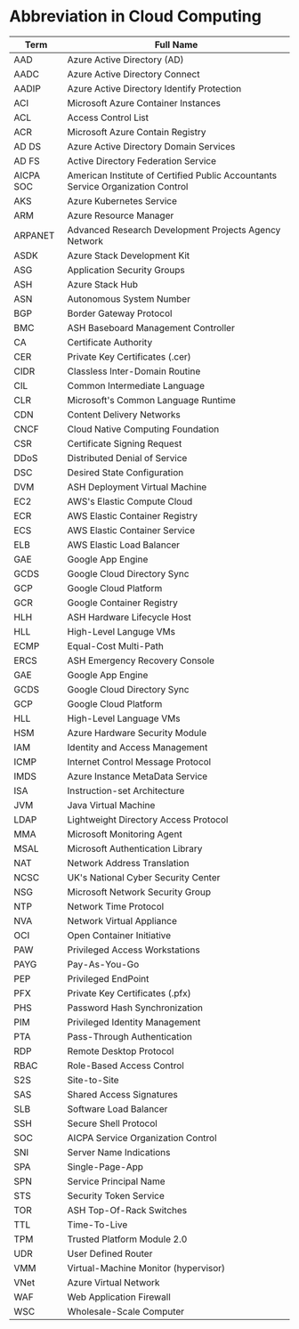 # Abbreviation in Cloud Computing

| Term      | Full Name                                                    |
| --------- | ------------------------------------------------------------ |
| AAD       | Azure Active Directory (AD)                                  |
| AADC      | Azure Active Directory Connect                               |
| AADIP     | Azure Active Directory Identify Protection                   |
| ACI       | Microsoft Azure Container Instances                          |
| ACL       | Access Control List                                          |
| ACR       | Microsoft Azure Contain Registry                             |
| AD DS     | Azure Active Directory Domain Services                       |
| AD FS     | Active Directory Federation Service                          |
| AICPA SOC | American Institute of Certified Public Accountants Service Organization Control |
| AKS       | Azure Kubernetes Service                                     |
| ARM       | Azure Resource Manager                                       |
| ARPANET   | Advanced Research Development Projects Agency Network        |
| ASDK      | Azure Stack Development Kit                                  |
| ASG       | Application Security Groups                                  |
| ASH       | Azure Stack Hub                                              |
| ASN       | Autonomous System Number                                     |
| BGP       | Border Gateway Protocol                                      |
| BMC       | ASH Baseboard Management Controller                          |
| CA        | Certificate Authority                                        |
| CER       | Private Key Certificates (.cer)                              |
| CIDR      | Classless Inter-Domain Routine                               |
| CIL       | Common Intermediate Language                                 |
| CLR       | Microsoft's Common Language Runtime                          |
| CDN       | Content Delivery Networks                                    |
| CNCF      | Cloud Native Computing Foundation                            |
| CSR       | Certificate Signing Request                                  |
| DDoS      | Distributed Denial of Service                                |
| DSC       | Desired State Configuration                                  |
| DVM       | ASH Deployment Virtual Machine                               |
| EC2       | AWS's Elastic Compute Cloud                                  |
| ECR       | AWS Elastic Container Registry                               |
| ECS       | AWS Elastic Container Service                                |
| ELB       | AWS Elastic Load Balancer                                    |
| GAE       | Google App Engine                                            |
| GCDS      | Google Cloud Directory Sync                                  |
| GCP       | Google Cloud Platform                                        |
| GCR       | Google Container Registry                                    |
| HLH       | ASH Hardware Lifecycle Host                                  |
| HLL       | High-Level Languge VMs                                       |
| ECMP      | Equal-Cost Multi-Path                                        |
| ERCS      | ASH Emergency Recovery Console                               |
| GAE       | Google App Engine                                            |
| GCDS      | Google Cloud Directory Sync                                  |
| GCP       | Google Cloud Platform                                        |
| HLL       | High-Level Language VMs                                      |
| HSM       | Azure Hardware Security Module                               |
| IAM       | Identity and Access Management                               |
| ICMP      | Internet Control Message Protocol                            |
| IMDS      | Azure Instance MetaData Service                              |
| ISA       | Instruction-set Architecture                                 |
| JVM       | Java Virtual Machine                                         |
| LDAP      | Lightweight Directory Access Protocol                        |
| MMA       | Microsoft Monitoring Agent                                   |
| MSAL      | Microsoft Authentication Library                             |
| NAT       | Network Address Translation                                  |
| NCSC      | UK's National Cyber Security Center                          |
| NSG       | Microsoft Network Security Group                             |
| NTP       | Network Time Protocol                                        |
| NVA       | Network Virtual Appliance                                    |
| OCI       | Open Container Initiative                                    |
| PAW       | Privileged Access Workstations                               |
| PAYG      | Pay-As-You-Go                                                |
| PEP       | Privileged EndPoint                                          |
| PFX       | Private Key Certificates (.pfx)                              |
| PHS       | Password Hash Synchronization                                |
| PIM       | Privileged Identity Management                               |
| PTA       | Pass-Through Authentication                                  |
| RDP       | Remote Desktop Protocol                                      |
| RBAC      | Role-Based Access Control                                    |
| S2S       | Site-to-Site                                                 |
| SAS       | Shared Access Signatures                                     |
| SLB       | Software Load Balancer                                       |
| SSH       | Secure Shell Protocol                                        |
| SOC       | AICPA Service Organization Control                           |
| SNI       | Server Name Indications                                      |
| SPA       | Single-Page-App                                              |
| SPN       | Service Principal Name                                       |
| STS       | Security Token Service                                       |
| TOR       | ASH Top-Of-Rack Switches                                     |
| TTL       | Time-To-Live                                                 |
| TPM       | Trusted Platform Module 2.0                                  |
| UDR       | User Defined Router                                          |
| VMM       | Virtual-Machine Monitor (hypervisor)                         |
| VNet      | Azure Virtual Network                                        |
| WAF       | Web Application Firewall                                     |
| WSC       | Wholesale-Scale Computer                                     |

